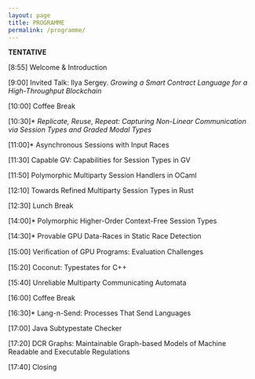 ```yaml
---
layout: page
title: PROGRAMME
permalink: /programme/
---
```


**TENTATIVE**

[8:55] Welcome & Introduction

[9:00] Invited Talk: Ilya Sergey. _Growing a Smart Contract Language for a High-Throughput Blockchain_


[10:00] Coffee Break


[10:30]*  _Replicate, Reuse, Repeat: Capturing Non-Linear Communication via Session Types and Graded Modal Types_

[11:00]*  Asynchronous Sessions with Input Races

[11:30] Capable GV: Capabilities for Session Types in GV

[11:50] Polymorphic Multiparty Session Handlers in OCaml

[12:10] Towards Refined Multiparty Session Types in Rust


[12:30] Lunch Break


[14:00]* Polymorphic Higher-Order Context-Free Session Types

[14:30]* Provable GPU Data-Races in Static Race Detection

[15:00] Veriﬁcation of GPU Programs: Evaluation Challenges

[15:20] Coconut: Typestates for C++

[15:40] Unreliable Multiparty Communicating Automata


[16:00] Coffee Break


[16:30]* Lang-n-Send: Processes That Send Languages

[17:00] Java Subtypestate Checker

[17:20] DCR Graphs: Maintainable Graph-based Models of Machine Readable and Executable Regulations

[17:40] Closing 
